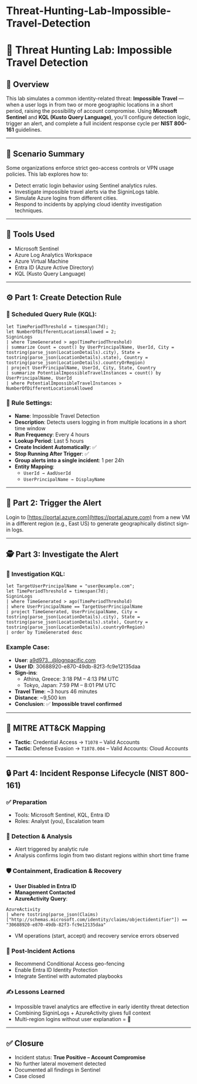 # Threat-Hunting-Lab-Impossible-Travel-Detection

# 🚨 Threat Hunting Lab: Impossible Travel Detection

## 📘 Overview
This lab simulates a common identity-related threat: **Impossible Travel** — when a user logs in from two or more geographic locations in a short period, raising the possibility of account compromise. Using **Microsoft Sentinel** and **KQL (Kusto Query Language)**, you'll configure detection logic, trigger an alert, and complete a full incident response cycle per **NIST 800-161** guidelines.

---

## 🧪 Scenario Summary
Some organizations enforce strict geo-access controls or VPN usage policies. This lab explores how to:
- Detect erratic login behavior using Sentinel analytics rules.
- Investigate impossible travel alerts via the SigninLogs table.
- Simulate Azure logins from different cities.
- Respond to incidents by applying cloud identity investigation techniques.

---

## 🧰 Tools Used
- Microsoft Sentinel
- Azure Log Analytics Workspace
- Azure Virtual Machine
- Entra ID (Azure Active Directory)
- KQL (Kusto Query Language)

---

## ⚙️ Part 1: Create Detection Rule
### 🔎 Scheduled Query Rule (KQL):
```kql
let TimePeriodThreshold = timespan(7d);
let NumberOfDifferentLocationsAllowed = 2;
SigninLogs
| where TimeGenerated > ago(TimePeriodThreshold)
| summarize Count = count() by UserPrincipalName, UserId, City = tostring(parse_json(LocationDetails).city), State = tostring(parse_json(LocationDetails).state), Country = tostring(parse_json(LocationDetails).countryOrRegion)
| project UserPrincipalName, UserId, City, State, Country
| summarize PotentialImpossibleTravelInstances = count() by UserPrincipalName, UserId
| where PotentialImpossibleTravelInstances > NumberOfDifferentLocationsAllowed
```

### 📌 Rule Settings:
- **Name**: Impossible Travel Detection
- **Description**: Detects users logging in from multiple locations in a short time window
- **Run Frequency**: Every 4 hours
- **Lookup Period**: Last 5 hours
- **Create Incident Automatically**: ✅
- **Stop Running After Trigger**: ✅
- **Group alerts into a single incident**: 1 per 24h
- **Entity Mapping**:
  - `UserId → AadUserId`
  - `UserPrincipalName → DisplayName`

---

## 🚨 Part 2: Trigger the Alert
Login to [https://portal.azure.com](https://portal.azure.com) from a new VM in a different region (e.g., East US) to generate geographically distinct sign-in logs.

---

## 🕵️ Part 3: Investigate the Alert

### 🔬 Investigation KQL:
```kql
let TargetUserPrincipalName = "user@example.com";
let TimePeriodThreshold = timespan(7d);
SigninLogs
| where TimeGenerated > ago(TimePeriodThreshold)
| where UserPrincipalName == TargetUserPrincipalName
| project TimeGenerated, UserPrincipalName, City = tostring(parse_json(LocationDetails).city), State = tostring(parse_json(LocationDetails).state), Country = tostring(parse_json(LocationDetails).countryOrRegion)
| order by TimeGenerated desc
```

### Example Case:
- **User**: a9d973...@lognpacific.com  
- **User ID**: 30688920-e870-49db-82f3-fc9e12135daa  
- **Sign-ins**:
  - Athina, Greece: 3:18 PM – 4:13 PM UTC  
  - Tokyo, Japan: 7:59 PM – 8:01 PM UTC  
- **Travel Time**: ~3 hours 46 minutes
- **Distance**: ~9,500 km
- **Conclusion**: ✅ **Impossible travel confirmed**

---

## 🧭 MITRE ATT&CK Mapping
- **Tactic**: Credential Access → `T1078` – Valid Accounts
- **Tactic**: Defense Evasion → `T1078.004` – Valid Accounts: Cloud Accounts

---

## 🔒 Part 4: Incident Response Lifecycle (NIST 800-161)

### ✅ Preparation
- Tools: Microsoft Sentinel, KQL, Entra ID
- Roles: Analyst (you), Escalation team

### 🔎 Detection & Analysis
- Alert triggered by analytic rule
- Analysis confirms login from two distant regions within short time frame

### 🛡️ Containment, Eradication & Recovery
- **User Disabled in Entra ID**
- **Management Contacted**
- **AzureActivity Query**:
```kql
AzureActivity
| where tostring(parse_json(Claims)["http://schemas.microsoft.com/identity/claims/objectidentifier"]) == "30688920-e870-49db-82f3-fc9e12135daa"
```
- VM operations (start, accept) and recovery service errors observed

### 🧾 Post-Incident Actions
- Recommend Conditional Access geo-fencing
- Enable Entra ID Identity Protection
- Integrate Sentinel with automated playbooks

### ✍️ Lessons Learned
- Impossible travel analytics are effective in early identity threat detection
- Combining SigninLogs + AzureActivity gives full context
- Multi-region logins without user explanation = 🚩

---

## ✅ Closure
- Incident status: **True Positive – Account Compromise**
- No further lateral movement detected
- Documented all findings in Sentinel
- Case closed
